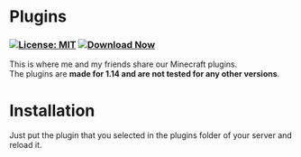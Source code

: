 # Plugins
### [![License: MIT](https://img.shields.io/badge/License-MIT-red.svg)](https://github.com/colonel260/Plugins/blob/master/LICENSE) [![Download Now](https://badgen.net/badge/Download/Now/blue)](https://github.com/colonel260/Plugins/tree/master/Plugins)  
This is where me and my friends share our Minecraft plugins.  
The plugins are **made for 1.14 and are not tested for any other versions**.

# Installation
Just put the plugin that you selected in the plugins folder of your server and reload it.  
